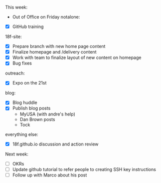 This week:
- Out of Office on Friday
notalone:
- [x] GitHub training

18f-site:
- [x] Prepare branch with new home page content
- [x] Finalize homepage and /delivery content
- [x] Work with team to finalize layout of new content on homepage
- [x] Bug fixes

outreach:
- [x] Expo on the 21st

blog:
- [x] Blog huddle
- [x] Publish blog posts
  - MyUSA (with andre's help)
  - Dan Brown posts
  - Tock

everything else:
- [x] 18f.github.io discussion and action review

Next week:
- [ ] OKRs
- [ ] Update github tutorial to refer people to creating SSH key
  instructions
- [ ] Follow up with Marco about his post
